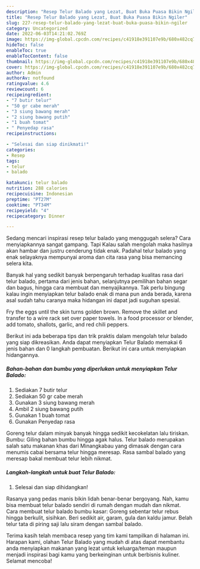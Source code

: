```yaml
---
description: "Resep Telur Balado yang Lezat, Buat Buka Puasa Bikin Ngiler"
title: "Resep Telur Balado yang Lezat, Buat Buka Puasa Bikin Ngiler"
slug: 227-resep-telur-balado-yang-lezat-buat-buka-puasa-bikin-ngiler
category: Uncategorized
date: 2022-06-03T14:21:02.769Z
image: https://img-global.cpcdn.com/recipes/c41918e391107e9b/680x482cq70/telur-balado-foto-resep-utama.jpg
hideToc: false
enableToc: true
enableTocContent: false
thumbnail: https://img-global.cpcdn.com/recipes/c41918e391107e9b/680x482cq70/telur-balado-foto-resep-utama.jpg
cover: https://img-global.cpcdn.com/recipes/c41918e391107e9b/680x482cq70/telur-balado-foto-resep-utama.jpg
author: Admin
authorAv: notfound
ratingvalue: 4.6
reviewcount: 6
recipeingredient:
- "7 butir telur"
- "50 gr cabe merah"
- "3 siung bawang merah"
- "2 siung bawang putih"
- "1 buah tomat"
- " Penyedap rasa"
recipeinstructions:

- "Selesai dan siap dinikmati!"
categories:
- Resep
tags:
- telur
- balado

katakunci: telur balado 
nutrition: 288 calories
recipecuisine: Indonesian
preptime: "PT27M"
cooktime: "PT34M"
recipeyield: "4"
recipecategory: Dinner

---
```



Sedang mencari inspirasi resep telur balado yang menggugah selera? Cara menyiapkannya sangat gampang. Tapi Kalau salah mengolah maka hasilnya akan hambar dan justru cenderung tidak enak. Padahal telur balado yang enak selayaknya mempunyai aroma dan cita rasa yang bisa memancing selera kita.


Banyak hal yang sedikit banyak berpengaruh terhadap kualitas rasa dari telur balado, pertama dari jenis bahan, selanjutnya pemilihan bahan segar dan bagus, hingga cara membuat dan menyajikannya. Tak perlu bingung kalau ingin menyiapkan telur balado enak di mana pun anda berada, karena asal sudah tahu caranya maka hidangan ini dapat jadi suguhan spesial.

Fry the eggs until the skin turns golden brown. Remove the skillet and transfer to a wire rack set over paper towels. In a food processor or blender, add tomato, shallots, garlic, and red chili peppers.


Berikut ini ada beberapa tips dan trik praktis dalam mengolah telur balado yang siap dikreasikan. Anda dapat menyiapkan Telur Balado memakai 6 jenis bahan dan 0 langkah pembuatan. Berikut ini cara untuk menyiapkan hidangannya.

<!--inarticleads1-->

##### Bahan-bahan dan bumbu yang diperlukan untuk menyiapkan Telur Balado:

1. Sediakan 7 butir telur
1. Sediakan 50 gr cabe merah
1. Gunakan 3 siung bawang merah
1. Ambil 2 siung bawang putih
1. Gunakan 1 buah tomat
1. Gunakan  Penyedap rasa


Goreng telur dalam minyak banyak hingga sedikit kecokelatan lalu tiriskan. Bumbu: Giling bahan bumbu hingga agak halus. Telur balado merupakan salah satu makanan khas dari Minangkabau yang dimasak dengan cara menumis cabai bersama telur hingga meresap. Rasa sambal balado yang meresap bakal membuat telur lebih nikmat. 

<!--inarticleads2-->

##### Langkah-langkah untuk buat Telur Balado:


1. Selesai dan siap dihidangkan!

Rasanya yang pedas manis bikin lidah benar-benar bergoyang. Nah, kamu bisa membuat telur balado sendiri di rumah dengan mudah dan nikmat. Cara membuat telur balado bumbu kasar: Goreng sebentar telur rebus hingga berkulit, sisihkan. Beri sedikit air, garam, gula dan kaldu jamur. Belah telur tata di piring saji lalu siram dengan sambal balado. 

Terima kasih telah membaca resep yang tim kami tampilkan di halaman ini. Harapan kami, olahan Telur Balado yang mudah di atas dapat membantu anda menyiapkan makanan yang lezat untuk keluarga/teman maupun menjadi inspirasi bagi kamu yang berkeinginan untuk berbisnis kuliner. Selamat mencoba!

